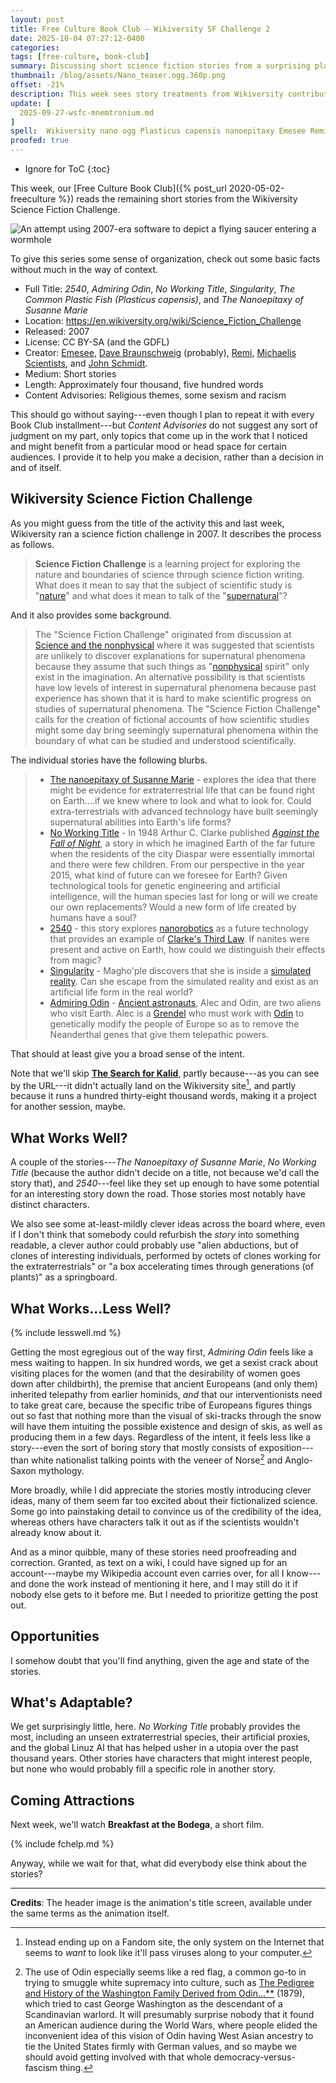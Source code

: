 ```yaml
---
layout: post
title: Free Culture Book Club — Wikiversity SF Challenge 2
date: 2025-10-04 07:27:12-0400
categories:
tags: [free-culture, book-club]
summary: Discussing short science fiction stories from a surprising place
thumbnail: /blog/assets/Nano_teaser.ogg.360p.png
offset: -21%
description: This week sees story treatments from Wikiversity contributors.
update: [
  2025-09-27-wsfc-mnemtronium.md
]
spell:  Wikiversity nano ogg Plasticus capensis nanoepitaxy Emesee Remi Diaspar nanorobotics Magho ple Kalid Linuz
proofed: true
---
```


* Ignore for ToC
{:toc}

This week, our [Free Culture Book Club]({% post_url 2020-05-02-freeculture %}) reads the remaining short stories from the Wikiversity Science Fiction Challenge.

![An attempt using 2007-era software to depict a flying saucer entering a wormhole](/blog/assets/Nano_teaser.ogg.360p.png "Yikes...")

To give this series some sense of organization, check out some basic facts without much in the way of context.

 * Full Title:  *2540*, *Admiring Odin*, *No Working Title*, *Singularity*, *The Common Plastic Fish (Plasticus capensis)*, and *The Nanoepitaxy of Susanne Marie*
 * Location:  <https://en.wikiversity.org/wiki/Science_Fiction_Challenge>
 * Released:  2007
 * License:  CC BY-SA (and the GDFL)
 * Creator:  [Emesee](https://en.wikiversity.org/wiki/User:Emesee), [Dave Braunschweig](https://en.wikiversity.org/wiki/User:Dave_Braunschweig) (probably), [Remi](https://en.wikiversity.org/wiki/User:Remi), [Michaelis Scientists](https://en.wikiversity.org/w/index.php?title=User:MichaelisScientists&action=edit&redlink=1), and [John Schmidt](https://en.wikiversity.org/wiki/User:JWSchmidt).
 * Medium:  Short stories
 * Length:  Approximately four thousand, five hundred words
 * Content Advisories:  Religious themes, some sexism and racism

This should go without saying---even though I plan to repeat it with every Book Club installment---but *Content Advisories* do not suggest any sort of judgment on my part, only topics that come up in the work that I noticed and might benefit from a particular mood or head space for certain audiences.  I provide it to help you make a decision, rather than a decision in and of itself.

## Wikiversity Science Fiction Challenge

As you might guess from the title of the activity this and last week, Wikiversity ran a science fiction challenge in 2007.  It describes the process as follows.

> **Science Fiction Challenge** is a learning project for exploring the nature and boundaries of science through science fiction writing. What does it mean to say that the subject of scientific study is "[nature](https://en.wikipedia.org/wiki/Nature)" and what does it mean to talk of the "[supernatural](https://en.wikipedia.org/wiki/Supernatural)"?

And it also provides some background.

> The "Science Fiction Challenge" originated from discussion at [Science and the nonphysical](https://en.wikiversity.org/wiki/Science_and_the_nonphysical "Science and the nonphysical") where it was suggested that scientists are unlikely to discover explanations for supernatural phenomena because they assume that such things as "[nonphysical](https://en.wikiversity.org/w/index.php?title=Nonphysical&action=edit&redlink=1) spirit" only exist in the imagination. An alternative possibility is that scientists have low levels of interest in supernatural phenomena because past experience has shown that it is hard to make scientific progress on studies of supernatural phenomena. The "Science Fiction Challenge" calls for the creation of fictional accounts of how scientific studies might some day bring seemingly supernatural phenomena within the boundary of what can be studied and understood scientifically.

The individual stories have the following blurbs.

> - [The nanoepitaxy of Susanne Marie](https://en.wikiversity.org/wiki/Science_Fiction_Challenge/The_nanoepitaxy_of_Susanne_Marie "Science Fiction Challenge/The nanoepitaxy of Susanne Marie") - explores the idea that there might be evidence for extraterrestrial life that can be found right on Earth....if we knew where to look and what to look for. Could extra-terrestrials with advanced technology have built seemingly supernatural abilities into Earth's life forms?
> - [No Working Title](https://en.wikiversity.org/wiki/Science_Fiction_Challenge/No_Working_Title "Science Fiction Challenge/No Working Title") - In 1948 Arthur C. Clarke published _[Against the Fall of Night](https://en.wikipedia.org/wiki/Against_the_Fall_of_Night "w:Against the Fall of Night")_, a story in which he imagined Earth of the far future when the residents of the city Diaspar were essentially immortal and there were few children. From our perspective in the year 2015, what kind of future can we foresee for Earth? Given technological tools for genetic engineering and artificial intelligence, will the human species last for long or will we create our own replacements? Would a new form of life created by humans have a soul?
> - [2540](https://en.wikiversity.org/wiki/Science_Fiction_Challenge/2540 "Science Fiction Challenge/2540") - this story explores [nanorobotics](https://en.wikipedia.org/wiki/Nanorobotics "w:Nanorobotics") as a future technology that provides an example of [Clarke's Third Law](https://en.wikipedia.org/wiki/Clarke%27s_three_laws "w:Clarke's three laws"). If nanites were present and active on Earth, how could we distinguish their effects from magic?
> - [Singularity](https://en.wikiversity.org/wiki/Science_Fiction_Challenge/Singularity "Science Fiction Challenge/Singularity") - Magho'ple discovers that she is inside a [simulated reality](https://en.wikipedia.org/wiki/Simulated_reality "w:Simulated reality"). Can she escape from the simulated reality and exist as an artificial life form in the real world?
> - [Admiring Odin](https://en.wikiversity.org/wiki/Science_Fiction_Challenge/Admiring_Odin "Science Fiction Challenge/Admiring Odin") - [Ancient astronauts](https://en.wikipedia.org/wiki/Ancient_astronaut_hypothesis "w:Ancient astronaut hypothesis"), Alec and Odin, are two aliens who visit Earth. Alec is a [Grendel](https://en.wikipedia.org/wiki/Fenrir "w:Fenrir") who must work with [Odin](https://en.wikipedia.org/wiki/Odin "w:Odin") to genetically modify the people of Europe so as to remove the Neanderthal genes that give them telepathic powers.

That should at least give you a broad sense of the intent.

Note that we'll skip [**The Search for Kalid**](https://fiction.fandom.com/wiki/The_search_for_Kalid), partly because---as you can see by the URL---it didn't actually land on the Wikiversity site[^iQZ3xA], and partly because it runs a hundred thirty-eight thousand words, making it a project for another session, maybe.

[^iQZ3xA]:  Instead ending up on a Fandom site, the only system on the Internet that seems to *want* to look like it'll pass viruses along to your computer.

## What Works Well?

A couple of the stories---*The Nanoepitaxy of Susanne Marie*, *No Working Title* (because the author didn't decide on a title, not because we'd call the story that), and *2540*---feel like they set up enough to have some potential for an interesting story down the road.  Those stories most notably have distinct characters.

We also see some at-least-mildly clever ideas across the board where, even if I don't think that somebody could refurbish the *story* into something readable, a clever author could probably use "alien abductions, but of clones of interesting individuals, performed by octets of clones working for the extraterrestrials" or "a box accelerating times through generations (of plants)" as a springboard.

## What Works...Less Well?

{% include lesswell.md %}

Getting the most egregious out of the way first, *Admiring Odin* feels like a mess waiting to happen.  In six hundred words, we get a sexist crack about visiting places for the women (and that the desirability of women goes down after childbirth), the premise that ancient Europeans (and only them) inherited telepathy from earlier hominids, *and* that our interventionists need to take great care, because the specific tribe of Europeans figures things out so fast that nothing more than the visual of ski-tracks through the snow will have them intuiting the possible existence and design of skis, as well as producing them in a few days.  Regardless of the intent, it feels less like a story---even the sort of boring story that mostly consists of exposition---than white nationalist talking points with the veneer of Norse[^i56VtX] and Anglo-Saxon mythology.

[^i56VtX]:  The use of Odin especially seems like a red flag, a common go-to in trying to smuggle white supremacy into culture, such as [The Pedigree and History of the Washington Family Derived from Odin...**](https://publicdomainreview.org/essay/george-washington-a-descendant-of-odin/) (1879), which tried to cast George Washington as the descendant of a Scandinavian warlord.  It will presumably surprise nobody that it found an American audience during the World Wars, where people elided the inconvenient idea of this vision of Odin having West Asian ancestry to tie the United States firmly with German values, and so maybe we should avoid getting involved with that whole democracy-versus-fascism thing.

More broadly, while I did appreciate the stories mostly introducing clever ideas, many of them seem far too excited about their fictionalized science.  Some go into painstaking detail to convince us of the credibility of the idea, whereas others have characters talk it out as if the scientists wouldn't already know about it.

And as a minor quibble, many of these stories need proofreading and correction.  Granted, as text on a wiki, I could have signed up for an account---maybe my Wikipedia account even carries over, for all I know---and done the work instead of mentioning it here, and I may still do it if nobody else gets to it before me.  But I needed to prioritize getting the post out.

## Opportunities

I somehow doubt that you'll find anything, given the age and state of the stories.

## What's Adaptable?

We get surprisingly little, here.  *No Working Title* probably provides the most, including an unseen extraterrestrial species, their artificial proxies, and the global Linuz AI that has helped usher in a utopia over the past thousand years.  Other stories have characters that might interest people, but none who would probably fill a specific role in another story.

## Coming Attractions

Next week, we'll watch **Breakfast at the Bodega**, a short film.

{% include fchelp.md %}

Anyway, while we wait for that, what did everybody else think about the stories?

* * *

**Credits**:  The header image is the animation's title screen, available under the same terms as the animation itself.
